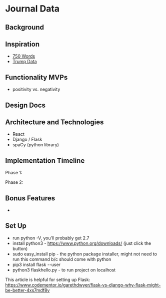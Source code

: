 # Journal Data

## Background

## Inspiration

- [750 Words][750words]
- [Trump Data][trumpdata]

[750words]: http://750words.com/
[trumpdata]: http://www.trumpdata.org/

## Functionality MVPs

- positivity vs. negativity

## Design Docs

## Architecture and Technologies

- React
- Django / Flask
- spaCy (python library)

## Implementation Timeline

Phase 1:

Phase 2:

## Bonus Features

-

## Set Up

- run python -V, you'll probably get 2.7
- install python3 - https://www.python.org/downloads/ (just click the button)
- sudo easy_install pip - the python package installer, might not need to run this command b/c should come with python
- pip3 install flask --user
- python3 flaskhello.py - to run project on localhost

This article is helpful for setting up Flask: https://www.codementor.io/garethdwyer/flask-vs-django-why-flask-might-be-better-4xs7mdf8v
